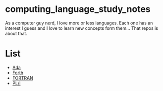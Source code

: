 # computing_language_study_notes
As a computer guy nerd, I love more or less languages. Each one has an interest I guess and I love to learn new concepts form them... That repos is about that.

# List
 - [Ada](ada/base_concepts.md)
 - [Forth](forth/base_concepts.md)
 - [FORTRAN](fortran/base_concepts.md)
 - [PL/I](pl_1/base_concepts.md)

